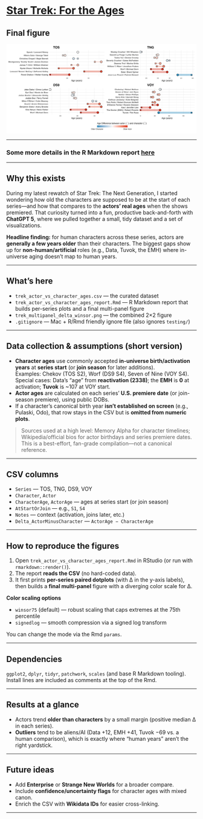 # [Star Trek: For the Ages](https://mayankles.github.io/StarTrekForTheAges/)

## Final figure
![Final figure: Actor vs. Character Ages](trek_multipanel_delta_winsor.png)

---

### Some more details in the R Markdown report [here](https://mayankles.github.io/StarTrekForTheAges/)

---

## Why this exists
During my latest rewatch of Star Trek: The Next Generation, I started wondering how old the characters are supposed to be at the start of each series—and how that compares to the **actors’ real ages** when the shows premiered. That curiosity turned into a fun, productive back-and-forth with **ChatGPT 5**, where we pulled together a small, tidy dataset and a set of visualizations.

**Headline finding:** for human characters across these series, actors are **generally a few years older** than their characters. The biggest gaps show up for **non-human/artificial** roles (e.g., Data, Tuvok, the EMH) where in-universe aging doesn’t map to human years.

---

## What’s here
- `trek_actor_vs_character_ages.csv` — the curated dataset  
- `trek_actor_vs_character_ages_report.Rmd` — R Markdown report that builds per-series plots and a final multi-panel figure  
- `trek_multipanel_delta_winsor.png` — the combined 2×2 figure  
- `.gitignore` — Mac + R/Rmd friendly ignore file (also ignores `testing/`)

---

## Data collection & assumptions (short version)
- **Character ages** use commonly accepted **in-universe birth/activation years** at **series start** (or **join season** for later additions).  
  Examples: Chekov (TOS S2), Worf (DS9 S4), Seven of Nine (VOY S4).  
  Special cases: Data’s “age” from **reactivation (2338)**; the **EMH** is **0** at activation; **Tuvok** is ~107 at VOY start.
- **Actor ages** are calculated on each series’ **U.S. premiere date** (or join-season premiere), using public DOBs.
- If a character’s canonical birth year **isn’t established on screen** (e.g., Pulaski, Odo), that row stays in the CSV but is **omitted from numeric plots**.

> Sources used at a high level: Memory Alpha for character timelines; Wikipedia/official bios for actor birthdays and series premiere dates. This is a best-effort, fan-grade compilation—not a canonical reference.

---

## CSV columns
- `Series` — TOS, TNG, DS9, VOY  
- `Character`, `Actor`  
- `CharacterAge`, `ActorAge` — ages at series start (or join season)  
- `AtStartOrJoin` — e.g., `S1`, `S4`  
- `Notes` — context (activation, joins later, etc.)  
- `Delta_ActorMinusCharacter` — `ActorAge − CharacterAge`

---

## How to reproduce the figures
1. Open `trek_actor_vs_character_ages_report.Rmd` in RStudio (or run with `rmarkdown::render()`).
2. The report **reads the CSV** (no hard-coded data).
3. It first prints **per-series paired dotplots** (with Δ in the y-axis labels), then builds a **final multi-panel** figure with a diverging color scale for Δ.

**Color scaling options**
- `winsor75` (default) — robust scaling that caps extremes at the 75th percentile  
- `signedlog` — smooth compression via a signed log transform

You can change the mode via the Rmd `params`.

---

## Dependencies
`ggplot2`, `dplyr`, `tidyr`, `patchwork`, `scales` (and base R Markdown tooling). Install lines are included as comments at the top of the Rmd.

---

## Results at a glance
- Actors trend **older than characters** by a small margin (positive median Δ in each series).  
- **Outliers** tend to be aliens/AI (Data +12, EMH +41, Tuvok −69 vs. a human comparison), which is exactly where “human years” aren’t the right yardstick.

---

## Future ideas
- Add **Enterprise** or **Strange New Worlds** for a broader compare.  
- Include **confidence/uncertainty flags** for character ages with mixed canon.  
- Enrich the CSV with **Wikidata IDs** for easier cross-linking.

---

